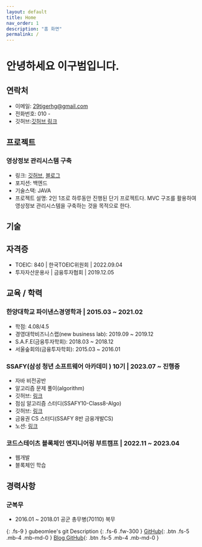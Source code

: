 ```yaml
---
layout: default
title: Home
nav_order: 1
description: "홈 화면"
permalink: /
---
```


# 안녕하세요 이구범입니다.

## 연락처

- 이메일: 29tigerhg@gmail.com
- 전화번호: 010 -
- 깃허브:[깃허브 링크](https://github.com/gubeomlee)

## 프로젝트

### 영상정보 관리시스템 구축

- 링크: [깃허브](https://github.com/gubeomlee/SSAFIT_Project), [블로그](https://gubeomlee.github.io/docs/project/20230804_java_project1/)
- 포지션: 백엔드
- 기술스택: JAVA
- 프로젝트 설명: 2인 1조로 하루동안 진행된 단기 프로젝트다. MVC 구조를 활용하여 영상정보 관리시스템을 구축하는 것을 목적으로 한다.

## 기술

## 자격증

- TOEIC: 840 | 한국TOEIC위원회 | 2022.09.04
- 투자자산운용사 | 금융투자협회 | 2019.12.05

## 교육 / 학력

### 한양대학교 파이낸스경영학과 | 2015.03 ~ 2021.02

- 학점: 4.08/4.5
- 경영대학비즈니스랩(new business lab): 2019.09 ~ 2019.12
- S.A.F.E(금융투자학회): 2018.03 ~ 2018.12
- 서울숲회의(금융투자학회): 2015.03 ~ 2016.01

### SSAFY(삼성 청년 소프트웨어 아카데미 ) 10기 | 2023.07 ~ 진행중

- 자바 비전공반
- 알고리즘 문제 풀이(algorithm)
- 깃허브: [링크](https://github.com/gubeomlee/algorithm)
- 점심 알고리즘 스터디(SSAFY10-Class8-Algo)
- 깃허브: [링크](https://github.com/yyoungl/SSAFY10-Class8-Algo)
- 금융권 CS 스터디(SSAFY 8반 금융개발CS)
- 노션: [링크](https://www.notion.so/a6c0516ca3344261bc4a72b9a0b30b2f?v=26f7624d59ba4133a1910cb4939b2206)

### 코드스테이츠 블록체인 엔지니어링 부트캠프 | 2022.11 ~ 2023.04

- 웹개발
- 블록체인 학습

## 경력사항

### 군복무

- 2016.01 ~ 2018.01 공군 총무병(70110) 복무

{: .fs-9 }
gubeomlee's git Description
{: .fs-6 .fw-300 }
[GitHub](https://github.com/gubeomlee){: .btn .fs-5 .mb-4 .mb-md-0 }
[Blog GitHub](https://github.com/gubeomlee/gubeomlee.github.io){: .btn .fs-5 .mb-4 .mb-md-0 }
